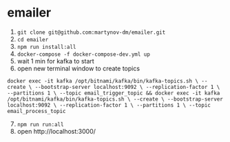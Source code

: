 # emailer
1) `git clone git@github.com:martynov-dm/emailer.git`
2) `cd emailer`
3) `npm run install:all`
4) `docker-compose -f docker-compose-dev.yml up`
5) wait 1 min for kafka to start
6) open new terminal window to create topics

`docker exec -it kafka /opt/bitnami/kafka/bin/kafka-topics.sh \
    --create \
    --bootstrap-server localhost:9092 \
    --replication-factor 1 \
    --partitions 1 \
    --topic email_trigger_topic && docker exec -it kafka /opt/bitnami/kafka/bin/kafka-topics.sh \
    --create \
    --bootstrap-server localhost:9092 \
    --replication-factor 1 \
    --partitions 1 \
    --topic email_process_topic`
    
7) `npm run run:all`
8) open http://localhost:3000/
